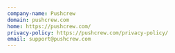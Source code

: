 ```yaml
---
company-name: Pushcrew
domain: pushcrew.com
home: https://pushcrew.com/
privacy-policy: https://pushcrew.com/privacy-policy/
email: support@pushcrew.com
---
```




